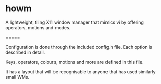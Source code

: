 howm
=====

A lightweight, tiling X11 window manager that mimics vi by offering operators, motions and modes.

=====

Configuration is done through the included config.h file. Each option is described in detail.

Keys, operators, colours, motions and more are defined in this file.

It has a layout that will be recognisable to anyone that has used similarly small WMs.
